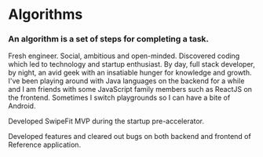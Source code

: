 # Algorithms

### An algorithm is a set of steps for completing a task.

Fresh engineer. Social, ambitious and open-minded. Discovered coding which led to technology and startup enthusiast. By day, full stack developer, by night, an avid geek with an insatiable hunger for knowledge and growth. I've been playing around with Java languages on the backend for a while and I am friends with some JavaScript family members such as ReactJS on the frontend. Sometimes I switch playgrounds so I can have a bite of Android.


Developed SwipeFit MVP during the startup pre-accelerator.

Developed features and cleared out bugs on both backend and frontend of Reference application.
